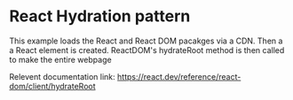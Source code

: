 # React Hydration pattern

This example loads the React and React DOM pacakges via a CDN. Then a a React element is created. ReactDOM's hydrateRoot method is then called to make the entire webpage


Relevent documentation link: https://react.dev/reference/react-dom/client/hydrateRoot


